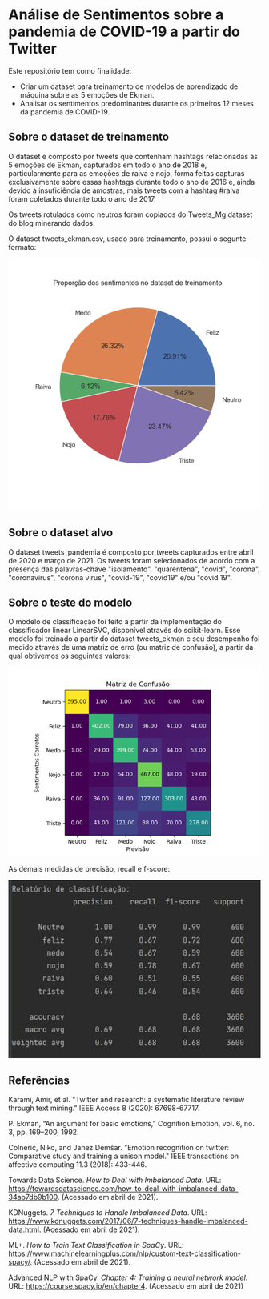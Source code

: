 # Análise de Sentimentos sobre a pandemia de COVID-19 a partir do Twitter
Este repositório tem como finalidade:
* Criar um dataset para treinamento de modelos de aprendizado de máquina sobre as 5 emoções de Ekman.
* Analisar os sentimentos predominantes durante os primeiros 12 meses da pandemia de COVID-19.

## Sobre o dataset de treinamento
O dataset é composto por tweets que contenham 
hashtags relacionadas às 5 emoções de Ekman, capturados em
todo o ano de 2018 e, particularmente para as emoções de 
raiva e nojo, forma feitas capturas exclusivamente sobre essas hashtags
durante todo o ano de 2016 e, ainda devido à insuficiência de amostras,
mais tweets com a hashtag #raiva foram coletados durante todo o ano de 2017.

Os tweets rotulados como neutros foram copiados do Tweets_Mg dataset do
blog minerando dados.

O dataset tweets_ekman.csv, usado para treinamento, possui o segunte formato:

![Proporção de cada emoção no dataset de treiamento](resources/fig/proporcao_dataset.png)


## Sobre o dataset alvo
O dataset tweets_pandemia é composto por tweets capturados entre abril de 2020 e
março de 2021. Os tweets foram selecionados de acordo com a presença das palavras-chave
"isolamento", "quarentena", "covid", "corona", "coronavirus", "corona virus", "covid-19",
"covid19" e/ou "covid 19".


## Sobre o teste do modelo
O modelo de classificação foi feito a partir da implementação do classificador
linear LinearSVC, disponível através do scikit-learn. Esse modelo foi treinado
a partir do dataset tweets_ekman e seu desempenho foi medido através de uma
matriz de erro (ou matriz de confusão), a partir da qual obtivemos os seguintes
valores:

![Matriz de confusão do modelo](resources/fig/matriz_confusao.png)

As demais medidas de precisão, recall e f-score:

![Relatório de Classificação](resources/fig/relatorio_classificacao.png)

## Referências
Karami, Amir, et al. "Twitter and research: a systematic
literature review through text mining." IEEE Access 8 (2020):
67698-67717.

P. Ekman, “An argument for basic emotions,” Cognition Emotion,
vol. 6, no. 3, pp. 169–200, 1992.

Colnerič, Niko, and Janez Demšar. "Emotion recognition on 
twitter: Comparative study and training a unison model." IEEE 
transactions on affective computing 11.3 (2018): 433-446.

Towards Data Science. *How to Deal with Imbalanced Data*. URL:
https://towardsdatascience.com/how-to-deal-with-imbalanced-data-34ab7db9b100.
(Acessado em abril de 2021).

KDNuggets. *7 Techniques to Handle Imbalanced Data*. URL:
https://www.kdnuggets.com/2017/06/7-techniques-handle-imbalanced-data.html.
(Acessado em abril de 2021).

ML+. *How to Train Text Classification in SpaCy*. URL: 
https://www.machinelearningplus.com/nlp/custom-text-classification-spacy/.
(Acessado em abril de 2021).

Advanced NLP with SpaCy.  *Chapter 4: Training a neural network model*. URL: 
https://course.spacy.io/en/chapter4. (Acessado em abril de 2021)